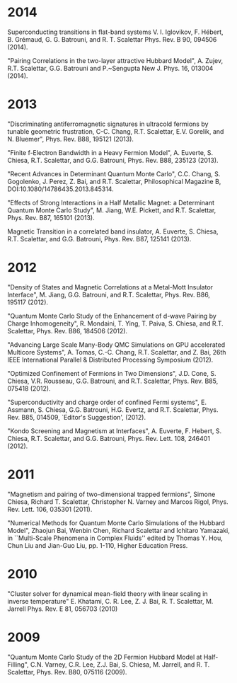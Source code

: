 
# 2014 #
Superconducting transitions in flat-band systems
V. I. Iglovikov, F. Hébert, B. Grémaud, G. G. Batrouni, and R. T. Scalettar
Phys. Rev. B 90, 094506 (2014).

"Pairing Correlations in the two-layer attractive Hubbard Model",
A. Zujev,  R.T. Scalettar, G.G. Batrouni and P.~Sengupta
New J. Phys. 16, 013004 (2014).

# 2013 #
"Discriminating antiferromagnetic signatures in ultracold fermions
by tunable geometric frustration, C-C. Chang, R.T. Scalettar, E.V.
Gorelik, and N. Bluemer",
Phys. Rev. B88, 195121 (2013).

"Finite f-Electron Bandwidth in a Heavy Fermion Model",
A. Euverte, S. Chiesa, R.T. Scalettar, and G.G. Batrouni,
Phys. Rev. B88, 235123 (2013).

"Recent Advances in Determinant Quantum Monte Carlo",
C.C. Chang, S. Gogolenko, J. Perez, Z. Bai,
and R.T. Scalettar,
Philosophical Magazine B, DOI:10.1080/14786435.2013.845314.

"Effects of Strong Interactions in a Half Metallic Magnet:
a Determinant Quantum Monte Carlo Study",
M. Jiang, W.E. Pickett, and R.T. Scalettar,
Phys. Rev. B87, 165101 (2013).

Magnetic Transition in a correlated band insulator,
A. Euverte, S. Chiesa, R.T. Scalettar, and G.G. Batrouni,
Phys. Rev. B87, 125141 (2013).

# 2012 #
"Density of States and Magnetic Correlations at a
Metal-Mott Insulator Interface",
M. Jiang, G.G. Batrouni, and R.T. Scalettar,
Phys. Rev. B86, 195117 (2012).

"Quantum Monte Carlo Study of the
Enhancement of d-wave Pairing by Charge Inhomogeneity",
R. Mondaini, T. Ying, T. Paiva, S. Chiesa, and R.T. Scalettar,
Phys. Rev. B86, 184506 (2012).

"Advancing Large Scale Many-Body QMC
Simulations on GPU accelerated Multicore Systems",
A. Tomas, C.-C. Chang, R.T. Scalettar, and Z. Bai,
26th IEEE International
Parallel & Distributed Processing Symposium (2012).

"Optimized Confinement of Fermions in Two Dimensions",
J.D. Cone, S. Chiesa, V.R. Rousseau, G.G.
Batrouni, and R.T. Scalettar,
Phys. Rev. B85, 075418 (2012).

"Superconductivity and charge order of confined Fermi systems",
E. Assmann, S. Chiesa, G.G. Batrouni, H.G. Evertz, and R.T. Scalettar,
Phys. Rev. B85, 014509, `Editor's Suggestion', (2012).

"Kondo Screening and Magnetism at Interfaces",
A. Euverte, F. Hebert, S. Chiesa,
R.T. Scalettar, and G.G. Batrouni,
Phys. Rev. Lett. 108, 246401 (2012).

# 2011 #
"Magnetism and pairing of two-dimensional
trapped fermions", Simone Chiesa, Richard T. Scalettar, Christopher N.
Varney and Marcos Rigol,
Phys. Rev. Lett. 106, 035301 (2011).

"Numerical
Methods for Quantum Monte Carlo Simulations of the Hubbard Model",
Zhaojun Bai, Wenbin Chen, Richard Scalettar and Ichitaro Yamazaki, in
``Multi-Scale Phenomena in Complex Fluids'' edited by Thomas Y. Hou,
Chun Liu and Jian-Guo Liu, pp. 1-110, Higher Education Press.

# 2010 #
"Cluster solver for dynamical mean-field theory with linear scaling in inverse temperature"
E. Khatami, C. R. Lee, Z. J. Bai, R. T. Scalettar, M. Jarrell
Phys. Rev. E 81, 056703 (2010)
# 2009 #
"Quantum Monte Carlo Study of the 2D Fermion Hubbard
Model at Half-Filling",
C.N. Varney, C.R. Lee, Z.J. Bai, S. Chiesa, M. Jarrell, and R. T.
Scalettar,
Phys. Rev. B80, 075116 (2009).